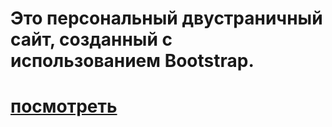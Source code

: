 # Это персональный двустраничный сайт, созданный с использованием Bootstrap.

# [посмотреть](lidasharova.github.io/personal-page/)
